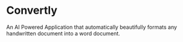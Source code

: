 # Convertly
An AI Powered Application that automatically beautifully formats any handwritten document into a word document.
